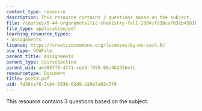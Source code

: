 ```yaml
---
content_type: resource
description: This resource contains 3 questions based on the subject.
file: /courses/5-44-organometallic-chemistry-fall-2004/fd38caf63cb4583b02d9b20e5e02c7f9_pset3.pdf
file_type: application/pdf
learning_resource_types:
- Assignments
license: https://creativecommons.org/licenses/by-nc-sa/4.0/
ocw_type: OCWFile
parent_title: Assignments
parent_type: CourseSection
parent_uid: ae3857f8-4771-cee3-f955-96c4b235befc
resourcetype: Document
title: pset3.pdf
uid: fd38caf6-3cb4-583b-02d9-b20e5e02c7f9
---
```

This resource contains 3 questions based on the subject.